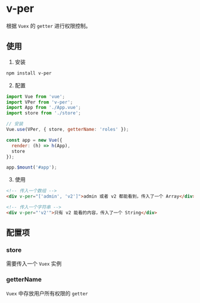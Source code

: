# v-per

根据 `Vuex` 的 `getter` 进行权限控制。

## 使用

1. 安装

```bash
npm install v-per
```

2. 配置

```js
import Vue from 'vue';
import VPer from 'v-per';
import App from './App.vue';
import store from './store';

// 安装
Vue.use(VPer, { store, getterName: 'roles' });

const app = new Vue({
  render: (h) => h(App),
  store
});

app.$mount('#app');
```

3. 使用

```html
<!-- 传入一个数组 -->
<div v-per="['admin', 'v2']">admin 或者 v2 都能看到，传入了一个 Array</div>

<!-- 传入一个字符串 -->
<div v-per="'v2'">只有 v2 能看的内容，传入了一个 String</div>
```

## 配置项

### store

需要传入一个 `Vuex` 实例

### getterName

`Vuex` 中存放用户所有权限的 `getter`
